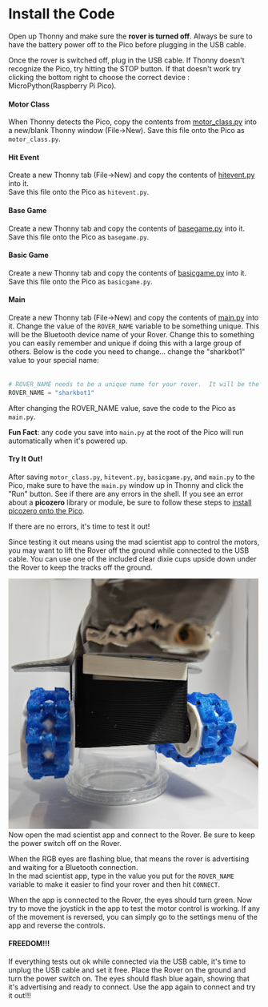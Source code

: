 # Install the Code

Open up Thonny and make sure the **rover is turned off**.  Always be sure to have the battery power off to the Pico before plugging in the USB cable.

Once the rover is switched off, plug in the USB cable.  If Thonny doesn't recognize the Pico, try hitting the STOP button.  If that doesn't work try clicking the bottom right to choose the correct device : MicroPython(Raspberry Pi Pico).

#### Motor Class

When Thonny detects the Pico, copy the contents from [motor_class.py](https://raw.githubusercontent.com/javaplus/MadScientist/refs/heads/main/code/motor_class.py) into a new/blank Thonny window (File->New).
Save this file onto the Pico as `motor_class.py`.

#### Hit Event  
Create a new Thonny tab (File->New) and copy the contents of [hitevent.py](https://raw.githubusercontent.com/javaplus/MadScientist/refs/heads/main/code/hitevent.py) into it.  
Save this file onto the Pico as `hitevent.py`.

#### Base Game  
Create a new Thonny tab and copy the contents of [basegame.py](https://raw.githubusercontent.com/javaplus/MadScientist/refs/heads/main/code/basegame.py) into it.  
Save this file onto the Pico as `basegame.py`.


#### Basic Game  
Create a new Thonny tab and copy the contents of [basicgame.py](https://raw.githubusercontent.com/javaplus/MadScientist/refs/heads/main/code/basicgame.py) into it.  
Save this file onto the Pico as `basicgame.py`.

#### Main

Create a new Thonny tab (File->New) and copy the contents of [main.py](https://raw.githubusercontent.com/javaplus/MadScientist/refs/heads/main/code/main.py) into it.
Change the value of the `ROVER_NAME` variable to be something unique.  This will be the Bluetooth device name of your Rover.  Change this to something you can easily remember and unique if doing this with a large group of others.
Below is the code you need to change... change the "sharkbot1" value to your special name:
```Python

# ROVER_NAME needs to be a unique name for your rover.  It will be the Bluetooth device name
ROVER_NAME = "sharkbot1"

```
After changing the ROVER_NAME value, save the code to the Pico as `main.py`. 

**Fun Fact**: any code you save into `main.py` at the root of the Pico will run automatically when it's powered up.

####  Try It Out!

After saving `motor_class.py`, `hitevent.py`, `basicgame.py`, and `main.py` to the Pico, make sure to have the `main.py` window up in Thonny and click the "Run" button.  See if there are any errors in the shell.
If you see an error about a **picozero** library or module, be sure to follow these steps to [install picozero onto the Pico](https://picozero.readthedocs.io/en/latest/gettingstarted.html#install-picozero-from-pypi-in-thonny).

If there are no errors, it's time to test it out!

Since testing it out means using the mad scientist app to control the motors, you may want to lift the Rover off the ground while connected to the USB cable.  You can use one of the included clear dixie cups upside down under the Rover to keep the tracks off the ground.

<img alt="Rover Lift" src="/lessons/images/assembly/lift.jpg" width="500"/>
Now open the mad scientist app and connect to the Rover.  Be sure to keep the power switch off on the Rover.  

When the RGB eyes are flashing blue, that means the rover is advertising and waiting for a Bluetooth connection.  
In the mad scientist app, type in the value you put for the `ROVER_NAME` variable to make it easier to find your rover and then hit `CONNECT`.

When the app is connected to the Rover, the eyes should turn green.  Now try to move the joystick in the app to test the motor control is working.  If any of the movement is reversed, you can simply go to the settings menu of the app and reverse the controls.

#### FREEDOM!!!

If everything tests out ok while connected via the USB cable, it's time to unplug the USB cable and set it free.  Place the Rover on the ground and turn the power switch on.  The eyes should flash blue again, showing that it's advertising and ready to connect.  Use the app again to connect and try it out!!!

